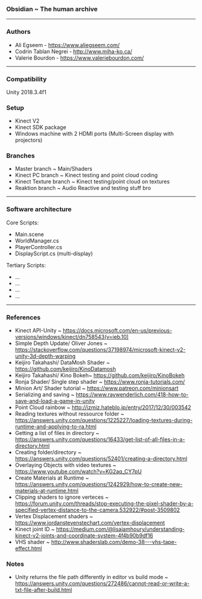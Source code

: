 ### Obsidian ~ The human archive

---

### Authors

- Ali Egseem - https://www.aliegseem.com/
- Codrin Tablan Negrei - http://www.miha-ko.ca/
- Valerie Bourdon - https://www.valeriebourdon.com/

---

### Compatibility

Unity 2018.3.4f1

### Setup

- Kinect V2
- Kinect SDK package
- Windows machine with 2 HDMI ports (Multi-Screen display with projectors)

### Branches

- Master branch ~ Main/Shaders
- Kinect PC branch ~ Kinect testing and point cloud coding
- Kinect Texture branch ~ Kinect testing/point cloud on textures
- Reaktion branch ~ Audio Reactive and testing stuff bro

---

### Software architecture

Core Scripts:
- Main.scene
- WorldManager.cs
- PlayerController.cs
- DisplayScript.cs (multi-display)

Tertiary Scripts:
- ...
- ...
- ...
- ...


---

### References

- Kinect API-Unity ~ https://docs.microsoft.com/en-us/previous-versions/windows/kinect/dn758543(v=ieb.10)
- Simple Depth Update/ Oliver Jones ~ https://stackoverflow.com/questions/37198974/microsoft-kinect-v2-unity-3d-depth-warping
- Keijiro Takahashi/ DataMosh Shader ~ https://github.com/keijiro/KinoDatamosh
- Keijiro Takahashi/ Kino Bokeh~ https://github.com/keijiro/KinoBokeh
- Ronja Shader/ Single step shader ~ https://www.ronja-tutorials.com/
- Minion Art/ Shader tutorial ~ https://www.patreon.com/minionsart
- Serializing and saving ~ https://www.raywenderlich.com/418-how-to-save-and-load-a-game-in-unity 
- Point Cloud rainbow ~ http://izmiz.hateblo.jp/entry/2017/12/30/003542
- Reading textures without ressource folder ~ https://answers.unity.com/questions/1225227/loading-textures-during-runtime-and-applying-to-ra.html
- Getting a list of files in directory ~ https://answers.unity.com/questions/16433/get-list-of-all-files-in-a-directory.html
- Creating folder/directory ~ https://answers.unity.com/questions/52401/creating-a-directory.html
- Overlaying Objects with video textures ~ https://www.youtube.com/watch?v=KG2aq_CY7pU
- Create Materials at Runtime ~ https://answers.unity.com/questions/1242929/how-to-create-new-materials-at-runtime.html
- Clipping shaders to ignore verteces ~ https://forum.unity.com/threads/stop-executing-the-pixel-shader-by-a-specified-vertex-distance-to-the-camera.532922/#post-3509802
- Vertex Displacement shaders ~ https://www.jordanstevenstechart.com/vertex-displacement
- Kinect joint ID ~ https://medium.com/@lisajamhoury/understanding-kinect-v2-joints-and-coordinate-system-4f4b90b9df16
- VHS shader ~ http://www.shaderslab.com/demo-38---vhs-tape-effect.html

### Notes
- Unity returns the file path differently in editor vs build mode ~ https://answers.unity.com/questions/272486/cannot-read-or-write-a-txt-file-after-build.html